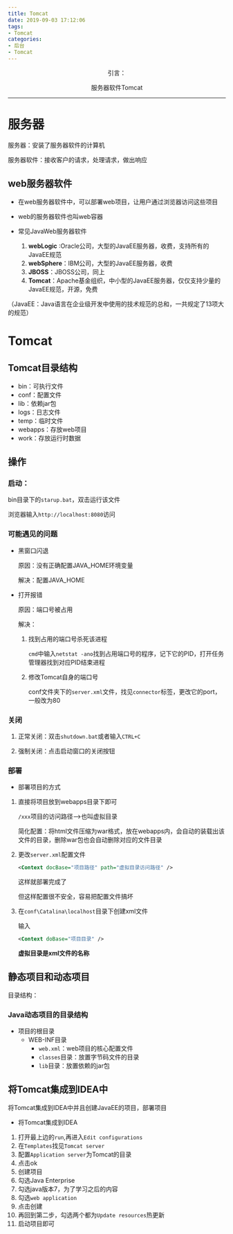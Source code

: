 ```yaml
---
title: Tomcat
date: 2019-09-03 17:12:06
tags: 
- Tomcat
categories: 
- 后台
- Tomcat
---
```


<center>
引言：

服务器软件Tomcat

</center>


<!--more-->
----

# 服务器

服务器：安装了服务器软件的计算机

服务器软件：接收客户的请求，处理请求，做出响应

## web服务器软件

- 在web服务器软件中，可以部署web项目，让用户通过浏览器访问这些项目

- web的服务器软件也叫web容器
- 常见JavaWeb服务器软件
    1. **webLogic** :Oracle公司，大型的JavaEE服务器，收费，支持所有的JavaEE规范
    2. **webSphere**：IBM公司，大型的JavaEE服务器，收费
    3. **JBOSS**：JBOSS公司，同上
    4. **Tomcat**：Apache基金组织，中小型的JavaEE服务器，仅仅支持少量的JavaEE规范，开源，免费

（JavaEE：Java语言在企业级开发中使用的技术规范的总和，一共规定了13项大的规范）


# Tomcat

## Tomcat目录结构
- bin：可执行文件
- conf：配置文件
- lib：依赖jar包
- logs：日志文件
- temp：临时文件
- webapps：存放web项目
- work：存放运行时数据

## 操作

### 启动：

bin目录下的`starup.bat`，双击运行该文件

浏览器输入`http://localhost:8080`访问

### 可能遇见的问题
- 黑窗口闪退
    
    原因：没有正确配置JAVA_HOME环境变量
    
    解决：配置JAVA_HOME
- 打开报错
    
    原因：端口号被占用

    解决：
    1. 找到占用的端口号杀死该进程
        
        `cmd`中输入`netstat -ano`找到占用端口号的程序，记下它的PID，打开任务管理器找到对应PID结束进程
    2. 修改Tomcat自身的端口号
        
        conf文件夹下的`server.xml`文件，找见`connector`标签，更改它的port，一般改为80

### 关闭

1. 正常关闭：双击`shutdown.bat`或者输入`CTRL+C`

2. 强制关闭：点击启动窗口的关闭按钮

### 部署
- 部署项目的方式

1. 直接将项目放到webapps目录下即可
        
    `/xxx`项目的访问路径-->也叫虚拟目录
            
    简化配置：将html文件压缩为war格式，放在webapps内，会自动的装载出该文件的目录，删除war包也会自动删除对应的文件目录

2. 更改`server.xml`配置文件

    ```xml
    <Context docBase="项目路径" path="虚拟目录访问路径" />
    ```
    这样就部署完成了

    但这样配置很不安全，容易把配置文件搞坏
    
3. 在`conf\Catalina\localhost`目录下创建xml文件

    输入
    ```xml
    <Context doBase="项目目录" />
    ```
    **虚拟目录是xml文件的名称**

## 静态项目和动态项目

目录结构：

### Java动态项目的目录结构

- 项目的根目录
    - WEB-INF目录
        - `web.xml`：web项目的核心配置文件
        - `classes`目录：放置字节码文件的目录
        - `lib`目录：放置依赖的jar包

## 将Tomcat集成到IDEA中
将Tomcat集成到IDEA中并且创建JavaEE的项目，部署项目

- 将Tomcat集成到IDEA

1. 打开最上边的`run`,再进入`Edit configurations`
2. 在`Templates`找见`Tomcat server`
3. 配置`Application server`为Tomcat的目录
4. 点击ok
5. 创建项目
6. 勾选Java Enterprise
7. 勾选java版本7，为了学习之后的内容
8. 勾选`web application`
9. 点击创建
10. 再回到第二步，勾选两个都为`Update resources`热更新
11. 启动项目即可